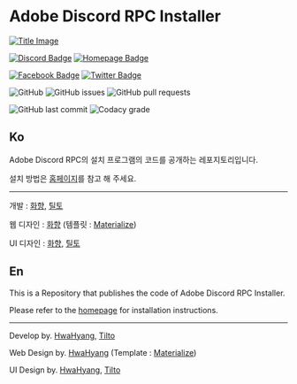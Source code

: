 # Adobe Discord RPC Installer

[![Title Image](https://adobe-discord-rpc.github.io/Adobe-Discord-RPC-Image/images/cover.png)](https://github.com/Adobe-Discord-RPC)

[![Discord Badge](https://img.shields.io/badge/Join-DIscord-7289DA?style=for-the-badge)](https://discord.gg/7MBYbERafX) [![Homepage Badge](https://img.shields.io/badge/Homepage-Click-7289DA?style=for-the-badge)](https://adoberpc.hwahyang.space)

[![Facebook Badge](https://img.shields.io/badge/Follow-Facebook-4267B2?style=for-the-badge)](https://www.facebook.com/adobediscordrpc) [![Twitter Badge](https://img.shields.io/badge/Follow-Twitter-1DA1F2?style=for-the-badge)](https://twitter.com/adobediscordrpc)

![GitHub](https://img.shields.io/github/license/Adobe-Discord-RPC/Installer?style=for-the-badge) ![GitHub issues](https://img.shields.io/github/issues/Adobe-Discord-RPC/Installer?style=for-the-badge) ![GitHub pull requests](https://img.shields.io/github/issues-pr-raw/Adobe-Discord-RPC/Installer?style=for-the-badge)

![GitHub last commit](https://img.shields.io/github/last-commit/Adobe-Discord-RPC/Installer?style=for-the-badge) ![Codacy grade](https://img.shields.io/codacy/grade/e3dbb74c545343d4856846bbb0b06111?style=for-the-badge)

## Ko

Adobe Discord RPC의 설치 프로그램의 코드를 공개하는 레포지토리입니다.

설치 방법은 [홈페이지](https://adoberpc.hwahyang.space)를 참고 해 주세요.

---

개발 : [화향](https://hwahyang.space), [틸토](https://tilto.kro.kr)

웹 디자인 : [화향](https://hwahyang.space) (템플릿 : [Materialize](https://materializecss.com/))

UI 디자인 : [화향](https://hwahyang.space), [틸토](https://tilto.kro.kr)

## En

This is a Repository that publishes the code of Adobe Discord RPC Installer.

Please refer to the [homepage](https://adoberpc.hwahyang.space) for installation instructions.

---

Develop by. [HwaHyang](https://hwahyang.space), [Tilto](https://tilto.kro.kr)

Web Design by. [HwaHyang](https://hwahyang.space) (Template : [Materialize](https://materializecss.com/))

UI Design by. [HwaHyang](https://hwahyang.space), [Tilto](https://tilto.kro.kr)